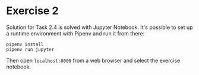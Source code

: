 Exercise 2
==========

Solution for Task 2.4 is solved with Jupyter Notebook. It's possible to set up a runtime environment with Pipenv and run it from there:

```
pipenv install
pipenv run jupyter
```

Then open `localhost:8000` from a web browser and select the exercise notebook.
